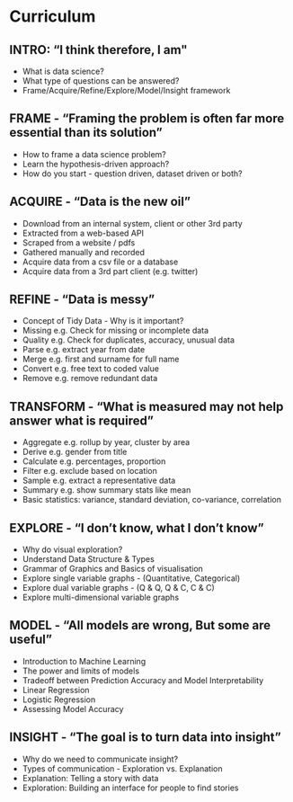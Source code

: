 # Curriculum

## INTRO: “I think therefore, I am"

- What is data science?
- What type of questions can be answered?
- Frame/Acquire/Refine/Explore/Model/Insight framework

## FRAME - “Framing the problem is often far more essential than its solution”

- How to frame a data science problem?
- Learn the hypothesis-driven approach?
- How do you start - question driven, dataset driven or both?

## ACQUIRE - “Data is the new oil”

- Download from an internal system, client or other 3rd party
- Extracted from a web-based API
- Scraped from a website / pdfs
- Gathered manually and recorded
- Acquire data from a csv file or a database
- Acquire data from a 3rd part client (e.g. twitter)


## REFINE - “Data is messy”

- Concept of Tidy Data - Why is it important?
- Missing e.g. Check for missing or incomplete data
- Quality e.g. Check for duplicates, accuracy, unusual data
- Parse e.g. extract year from date
- Merge e.g. first and surname for full name
- Convert e.g. free text to coded value
- Remove e.g. remove redundant data

## TRANSFORM - “What is measured may not help answer what is required”

- Aggregate e.g. rollup by year, cluster by area
- Derive e.g. gender from title
- Calculate e.g. percentages, proportion
- Filter e.g. exclude based on location
- Sample e.g. extract a representative data
- Summary e.g. show summary stats like mean
- Basic statistics: variance, standard deviation, co-variance, correlation

## EXPLORE - “I don’t know, what I don’t know”

- Why do visual exploration?
- Understand Data Structure & Types
- Grammar of Graphics and Basics of visualisation
- Explore single variable graphs - (Quantitative, Categorical)
- Explore dual variable graphs - (Q & Q, Q & C, C & C)
- Explore multi-dimensional variable graphs

## MODEL - “All models are wrong, But some  are useful”

- Introduction to Machine Learning
- The power and limits of models
- Tradeoff between Prediction Accuracy and Model Interpretability
- Linear Regression
- Logistic Regression
- Assessing Model Accuracy

## INSIGHT - “The goal is to turn data into insight”

- Why do we need to communicate insight?
- Types of communication - Exploration vs. Explanation
- Explanation: Telling a story with data
- Exploration: Building an interface for people to find stories
